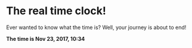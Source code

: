 # The real time clock!

Ever wanted to know what the time is? Well, your journey is about to end!

**The time is Nov 23, 2017, 10:34**